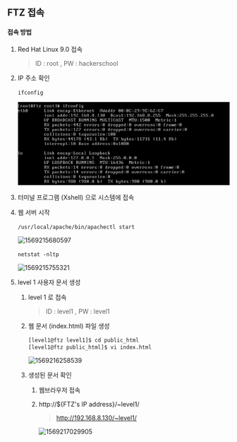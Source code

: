 ## FTZ 접속



#### 접속 방법

 1. Red Hat Linux 9.0 접속

    > ID : root	,	PW : hackerschool

    

 2. IP 주소 확인

    `ifconfig`

    ![1569215052412](./images/1569215052412.png)



3. 터미널 프로그램 (Xshell) 으로 시스템에 접속



4. 웹 서버 시작

   `/usr/local/apache/bin/apachectl start`

   ![1569215680597](C:\Users\YONGHA.LEE\AppData\Roaming\Typora\typora-user-images\1569215680597.png)

   `netstat -nltp`

   ![1569215755321](C:\Users\YONGHA.LEE\AppData\Roaming\Typora\typora-user-images\1569215755321.png)

   

5. level 1 사용자 문서 생성

   1. level 1 로 접속

      > ID : level1	,	PW : level1	

   2. 웹 문서 (index.html) 파일 생성

      ```
      [level1@ftz level1]$ cd public_html
      [level1@ftz public_html]$ vi index.html
      ```

      ![1569216258539](C:\Users\YONGHA.LEE\AppData\Roaming\Typora\typora-user-images\1569216258539.png)

   3. 생성된 문서 확인

      1. 웹브라우저 접속

      2. http://${FTZ's IP address}/~level1/

         > http://192.168.8.130/~level1/

         ![1569217029905](C:\Users\YONGHA.LEE\AppData\Roaming\Typora\typora-user-images\1569217029905.png)

